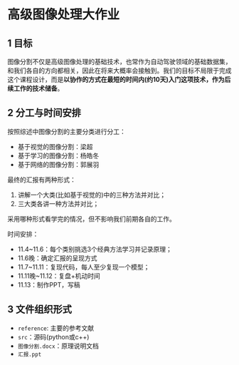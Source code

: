 # 高级图像处理大作业

## 1 目标
图像分割不仅是高级图像处理的基础技术，也常作为自动驾驶领域的基础数据集，和我们各自的方向都相关，因此在将来大概率会接触到。我们的目标不局限于完成这个课程设计，而是**以协作的方式在最短的时间内(约10天)入门这项技术，作为后续工作的技术储备**。

## 2 分工与时间安排

按照综述中图像分割的主要分类进行分工：

- 基于视觉的图像分割：梁超
- 基于学习的图像分割：杨皓冬
- 基于网络的图像分割：郭展羽

最终的汇报有两种形式：

1. 讲解一个大类(比如基于视觉的)中的三种方法并对比；
2. 三大类各讲一种方法并对比；

采用哪种形式看学完的情况，但不影响我们前期各自的工作。

时间安排：

- 11.4~11.6：每个类别挑选3个经典方法学习并记录原理；
- 11.6晚：确定汇报的呈现方式
- 11.7~11.11：复现代码，每人至少复现一个模型；
- 11.11晚~11.12：复盘+机动时间
- 11.13：制作PPT，写稿

## 3 文件组织形式

- `reference`: 主要的参考文献
- `src`：源码(python或c++)
- `图像分割.docx`：原理说明文档
- `汇报.ppt`
